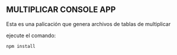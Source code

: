 ## MULTIPLICAR CONSOLE APP

Esta es una palicación que genera archivos de tablas de multiplicar

ejecute el comando:

```
npm install
```